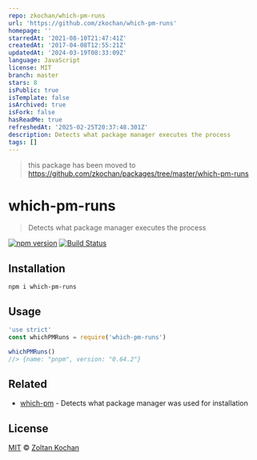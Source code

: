 ```yaml
---
repo: zkochan/which-pm-runs
url: 'https://github.com/zkochan/which-pm-runs'
homepage: ''
starredAt: '2021-08-10T21:47:41Z'
createdAt: '2017-04-08T12:55:21Z'
updatedAt: '2024-03-19T08:33:09Z'
language: JavaScript
license: MIT
branch: master
stars: 8
isPublic: true
isTemplate: false
isArchived: true
isFork: false
hasReadMe: true
refreshedAt: '2025-02-25T20:37:48.301Z'
description: Detects what package manager executes the process
tags: []
---
```


> this package has been moved to https://github.com/zkochan/packages/tree/master/which-pm-runs

# which-pm-runs

> Detects what package manager executes the process

[![npm version](https://img.shields.io/npm/v/which-pm-runs.svg)](https://www.npmjs.com/package/which-pm-runs) [![Build Status](https://img.shields.io/travis/zkochan/which-pm-runs/master.svg)](https://travis-ci.org/zkochan/which-pm-runs)

## Installation

```
npm i which-pm-runs
```

## Usage

```js
'use strict'
const whichPMRuns = require('which-pm-runs')

whichPMRuns()
//> {name: "pnpm", version: "0.64.2"}
```

## Related

* [which-pm](https://github.com/zkochan/which-pm) - Detects what package manager was used for installation

## License

[MIT](LICENSE) © [Zoltan Kochan](http://kochan.io)
